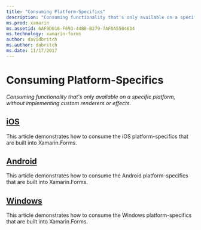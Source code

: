 ```yaml
---
title: "Consuming Platform-Specifics"
description: "Consuming functionality that's only available on a specific platform, without implementing custom renderers or effects."
ms.prod: xamarin
ms.assetid: 6AF9D016-F693-44B8-B279-7AFDA5504634
ms.technology: xamarin-forms
author: davidbritch
ms.author: dabritch
ms.date: 11/17/2017
---
```


# Consuming Platform-Specifics

_Consuming functionality that's only available on a specific platform, without implementing custom renderers or effects._

## [iOS](ios.md)

This article demonstrates how to consume the iOS platform-specifics that are built into Xamarin.Forms.

## [Android](android.md)

This article demonstrates how to consume the Android platform-specifics that are built into Xamarin.Forms.

## [Windows](windows.md)

This article demonstrates how to consume the Windows platform-specifics that are built into Xamarin.Forms.
